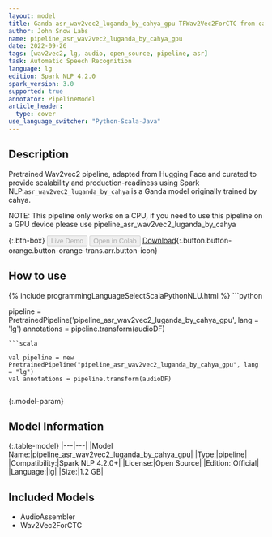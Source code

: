 ```yaml
---
layout: model
title: Ganda asr_wav2vec2_luganda_by_cahya_gpu TFWav2Vec2ForCTC from cahya
author: John Snow Labs
name: pipeline_asr_wav2vec2_luganda_by_cahya_gpu
date: 2022-09-26
tags: [wav2vec2, lg, audio, open_source, pipeline, asr]
task: Automatic Speech Recognition
language: lg
edition: Spark NLP 4.2.0
spark_version: 3.0
supported: true
annotator: PipelineModel
article_header:
  type: cover
use_language_switcher: "Python-Scala-Java"
---
```


## Description

Pretrained Wav2vec2  pipeline, adapted from Hugging Face and curated to provide scalability and production-readiness using Spark NLP.`asr_wav2vec2_luganda_by_cahya` is a Ganda model originally trained by cahya.

NOTE: This pipeline only works on a CPU, if you need to use this pipeline on a GPU device please use pipeline_asr_wav2vec2_luganda_by_cahya

{:.btn-box}
<button class="button button-orange" disabled>Live Demo</button>
<button class="button button-orange" disabled>Open in Colab</button>
[Download](https://s3.amazonaws.com/auxdata.johnsnowlabs.com/public/models/pipeline_asr_wav2vec2_luganda_by_cahya_gpu_lg_4.2.0_3.0_1664187122165.zip){:.button.button-orange.button-orange-trans.arr.button-icon}

## How to use



<div class="tabs-box" markdown="1">
{% include programmingLanguageSelectScalaPythonNLU.html %}
```python

pipeline = PretrainedPipeline('pipeline_asr_wav2vec2_luganda_by_cahya_gpu', lang = 'lg')
annotations =  pipeline.transform(audioDF)
    
```
```scala

val pipeline = new PretrainedPipeline("pipeline_asr_wav2vec2_luganda_by_cahya_gpu", lang = "lg")
val annotations = pipeline.transform(audioDF)
    
```
</div>

{:.model-param}
## Model Information

{:.table-model}
|---|---|
|Model Name:|pipeline_asr_wav2vec2_luganda_by_cahya_gpu|
|Type:|pipeline|
|Compatibility:|Spark NLP 4.2.0+|
|License:|Open Source|
|Edition:|Official|
|Language:|lg|
|Size:|1.2 GB|

## Included Models

- AudioAssembler
- Wav2Vec2ForCTC